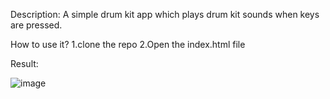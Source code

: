 Description:
A simple drum kit app which plays drum kit sounds when keys are pressed.

How to use it?
1.clone the repo
2.Open the index.html file

Result:

![image](https://github.com/Pruhsoon/Projects/assets/92383516/efdd3021-2983-459e-845a-4212af1d1bb2)


